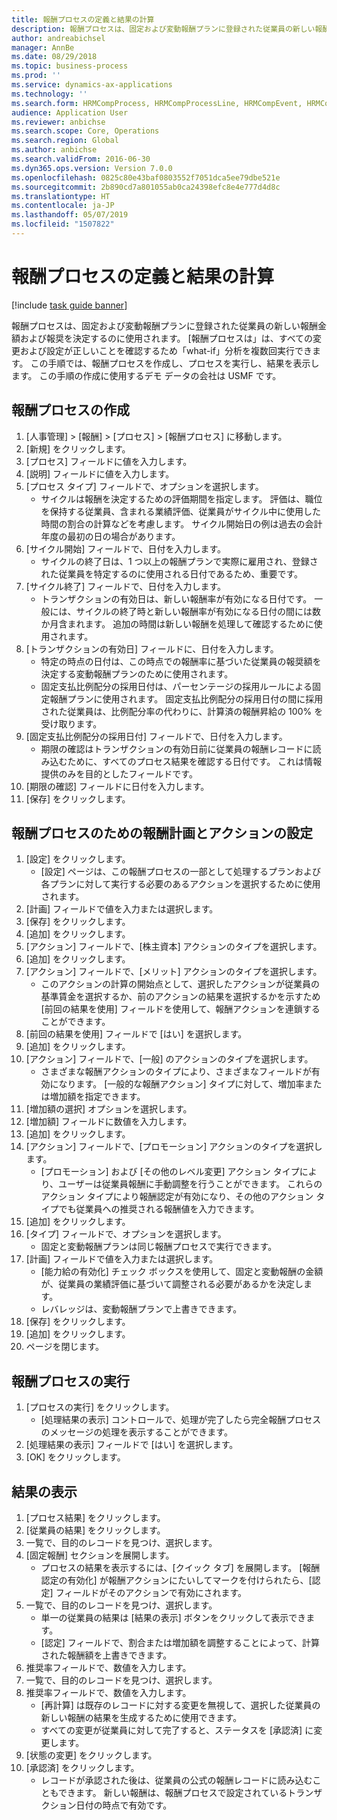 ```yaml
---
title: 報酬プロセスの定義と結果の計算
description: 報酬プロセスは、固定および変動報酬プランに登録された従業員の新しい報酬金額および報奨を決定するのに使用されます。
author: andreabichsel
manager: AnnBe
ms.date: 08/29/2018
ms.topic: business-process
ms.prod: ''
ms.service: dynamics-ax-applications
ms.technology: ''
ms.search.form: HRMCompProcess, HRMCompProcessLine, HRMCompEvent, HRMCompEventEmpl
audience: Application User
ms.reviewer: anbichse
ms.search.scope: Core, Operations
ms.search.region: Global
ms.author: anbichse
ms.search.validFrom: 2016-06-30
ms.dyn365.ops.version: Version 7.0.0
ms.openlocfilehash: 0825c80e43baf0803552f7051dca5ee79dbe521e
ms.sourcegitcommit: 2b890cd7a801055ab0ca24398efc8e4e777d4d8c
ms.translationtype: HT
ms.contentlocale: ja-JP
ms.lasthandoff: 05/07/2019
ms.locfileid: "1507822"
---
```

# <a name="define-compensation-process-and-calculate-results"></a>報酬プロセスの定義と結果の計算

[!include [task guide banner](../../includes/task-guide-banner.md)]

報酬プロセスは、固定および変動報酬プランに登録された従業員の新しい報酬金額および報奨を決定するのに使用されます。 [報酬プロセスは」は、すべての変更および設定が正しいことを確認するため「what-if」分析を複数回実行できます。 この手順では、報酬プロセスを作成し、プロセスを実行し、結果を表示します。 この手順の作成に使用するデモ データの会社は USMF です。


## <a name="create-a-compensation-process"></a>報酬プロセスの作成
1. [人事管理] > [報酬] > [プロセス] > [報酬プロセス] に移動します。
2. [新規] をクリックします。
3. [プロセス] フィールドに値を入力します。
4. [説明] フィールドに値を入力します。
5. [プロセス タイプ] フィールドで、オプションを選択します。
    * サイクルは報酬を決定するための評価期間を指定します。 評価は、職位を保持する従業員、含まれる業績評価、従業員がサイクル中に使用した時間の割合の計算などを考慮します。 サイクル開始日の例は過去の会計年度の最初の日の場合があります。  
6. [サイクル開始] フィールドで、日付を入力します。
    * サイクルの終了日は、1 つ以上の報酬プランで実際に雇用され、登録された従業員を特定するのに使用される日付であるため、重要です。  
7. [サイクル終了] フィールドで、日付を入力します。
    * トランザクションの有効日は、新しい報酬率が有効になる日付です。 一般には、サイクルの終了時と新しい報酬率が有効になる日付の間には数か月含まれます。 追加の時間は新しい報酬を処理して確認するために使用されます。  
8. [トランザクションの有効日] フィールドに、日付を入力します。
    * 特定の時点の日付は、この時点での報酬率に基づいた従業員の報奨額を決定する変動報酬プランのために使用されます。  
    * 固定支払比例配分の採用日付は、パーセンテージの採用ルールによる固定報酬プランに使用されます。  固定支払比例配分の採用日付の間に採用された従業員は、比例配分率の代わりに、計算済の報酬昇給の 100% を受け取ります。  
9. [固定支払比例配分の採用日付] フィールドで、日付を入力します。
    * 期限の確認はトランザクションの有効日前に従業員の報酬レコードに読み込むために、すべてのプロセス結果を確認する日付です。 これは情報提供のみを目的としたフィールドです。  
10. [期限の確認] フィールドに日付を入力します。
11. [保存] をクリックします。

## <a name="setup-the-compensation-plans-and-actions-for-a-compensation-process"></a>報酬プロセスのための報酬計画とアクションの設定
1. [設定] をクリックします。
    * [設定] ページは、この報酬プロセスの一部として処理するプランおよび各プランに対して実行する必要のあるアクションを選択するために使用されます。  
2. [計画] フィールドで値を入力または選択します。
3. [保存] をクリックします。
4. [追加] をクリックします。
5. [アクション] フィールドで、[株主資本] アクションのタイプを選択します。
6. [追加] をクリックします。
7. [アクション] フィールドで、[メリット] アクションのタイプを選択します。
    * このアクションの計算の開始点として、選択したアクションが従業員の基準賃金を選択するか、前のアクションの結果を選択するかを示すため [前回の結果を使用] フィールドを使用して、報酬アクションを連鎖することができます。  
8. [前回の結果を使用] フィールドで [はい] を選択します。
9. [追加] をクリックします。
10. [アクション] フィールドで、[一般] のアクションのタイプを選択します。
    * さまざまな報酬アクションのタイプにより、さまざまなフィールドが有効になります。 [一般的な報酬アクション] タイプに対して、増加率または増加額を指定できます。  
11. [増加額の選択] オプションを選択します。
12. [増加額] フィールドに数値を入力します。
13. [追加] をクリックします。
14. [アクション] フィールドで、[プロモーション] アクションのタイプを選択します。
    * [プロモーション] および [その他のレベル変更] アクション タイプにより、ユーザーは従業員報酬に手動調整を行うことができます。 これらのアクション タイプにより報酬認定が有効になり、その他のアクション タイプでも従業員への推奨される報酬値を入力できます。  
15. [追加] をクリックします。
16. [タイプ] フィールドで、オプションを選択します。
    * 固定と変動報酬プランは同じ報酬プロセスで実行できます。  
17. [計画] フィールドで値を入力または選択します。
    * [能力給の有効化] チェック ボックスを使用して、固定と変動報酬の金額が、従業員の業績評価に基づいて調整される必要があるかを決定します。  
    * レバレッジは、変動報酬プランで上書きできます。  
18. [保存] をクリックします。
19. [追加] をクリックします。
20. ページを閉じます。

## <a name="run-the-compensation-process"></a>報酬プロセスの実行
1. [プロセスの実行] をクリックします。
    * [処理結果の表示] コントロールで、処理が完了したら完全報酬プロセスのメッセージの処理を表示することができます。  
2. [処理結果の表示] フィールドで [はい] を選択します。
3. [OK] をクリックします。

## <a name="view-the-results"></a>結果の表示
1. [プロセス結果] をクリックします。
2. [従業員の結果] をクリックします。
3. 一覧で、目的のレコードを見つけ、選択します。
4. [固定報酬] セクションを展開します。
    * プロセスの結果を表示するには、[クイック タブ] を展開します。 [報酬認定の有効化] が報酬アクションにたいしてマークを付けられたら、[認定] フィールドがそのアクションで有効にされます。  
5. 一覧で、目的のレコードを見つけ、選択します。
    * 単一の従業員の結果は [結果の表示] ボタンをクリックして表示できます。  
    * [認定] フィールドで、割合または増加額を調整することによって、計算された報酬額を上書きできます。  
6. 推奨率フィールドで、数値を入力します。
7. 一覧で、目的のレコードを見つけ、選択します。
8. 推奨率フィールドで、数値を入力します。
    * [再計算] は既存のレコードに対する変更を無視して、選択した従業員の新しい報酬の結果を生成するために使用できます。  
    * すべての変更が従業員に対して完了すると、ステータスを [承認済] に変更します。  
9. [状態の変更] をクリックします。
10. [承認済] をクリックします。
    * レコードが承認された後は、従業員の公式の報酬レコードに読み込むこともできます。 新しい報酬は、報酬プロセスで設定されているトランザクション日付の時点で有効です。  

